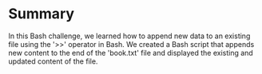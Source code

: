 # Summary

In this Bash challenge, we learned how to append new data to an existing file using the '>>' operator in Bash. We created a Bash script that appends new content to the end of the 'book.txt' file and displayed the existing and updated content of the file.

